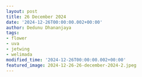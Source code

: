 ```yaml
---
layout: post
title: 26 December 2024
date: '2024-12-26T00:00:00.002+00:00'
author: Dedunu Dhananjaya
tags:
- flower
- uva
- jetwing
- welimada
modified_time: '2024-12-26T00:00:00.002+00:00'
featured_image: 2024-12-26-26-december-2024-2.jpeg
---
```


